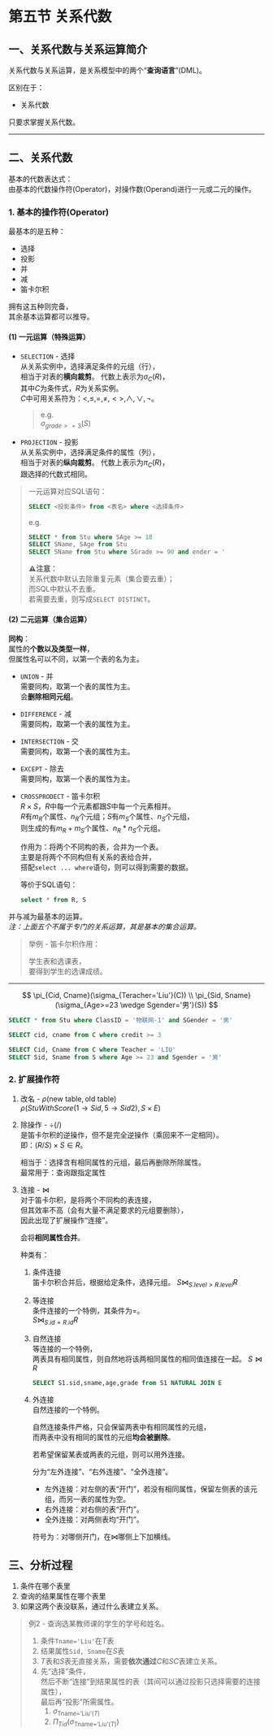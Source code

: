 # 第五节 关系代数

## 一、关系代数与关系运算简介

关系代数与关系运算，是关系模型中的两个“**查询语言**”(DML)。

区别在于：

* 关系代数

只要求掌握关系代数。

---

## 二、关系代数

基本的代数表达式：  
由基本的代数操作符(Operator)，对操作数(Operand)进行一元或二元的操作。

### 1. 基本的操作符(Operator)

最基本的是五种：

* 选择
* 投影
* 并
* 减
* 笛卡尔积

拥有这五种则完备，  
其余基本运算都可以推导。

#### (1) 一元运算（特殊运算）

* `SELECTION` - 选择  
  从关系实例中，选择满足条件的元组（行），  
  相当于对表的**横向裁剪**。
  代数上表示为$\sigma_C(R)$，  
  其中$C$为条件式，$R$为关系实例。  
  $C$中可用关系符为：$<,\le,=,\ne,<>,\wedge,\vee,\neg$。
    > e.g.  
  > $\sigma_{grade>=3}(S)$
* `PROJECTION` - 投影  
  从关系实例中，选择满足条件的属性（列），  
  相当于对表的**纵向裁剪**。
  代数上表示为$\pi_C(R)$，  
  跟选择的代数式相同。

> 一元运算对应SQL语句：
>
> ```sql
> SELECT <投影条件> from <表名> where <选择条件>
> ```
>
> e.g.
>
> ```sql
> SELECT * from Stu where SAge >= 18
> SELECT SName, SAge from Stu
  > SELECT SName from Stu where SGrade >= 90 and ender = '
  > ```
>
> **⚠注意：**  
> 关系代数中默认去除重复元素（集合要去重）；  
> 而SQL中默认不去重。  
> 若需要去重，则写成`SELECT DISTINCT`。

#### (2) 二元运算（集合运算）

**同构**：  
属性的**个数以及类型一样**，  
但属性名可以不同，以第一个表的名为主。

* `UNION` - 并  
  需要同构，取第一个表的属性为主。  
  会**删除相同元组**。
* `DIFFERENCE` - 减  
  需要同构，取第一个表的属性为主。
* `INTERSECTION` - 交  
  需要同构，取第一个表的属性为主。
* `EXCEPT` - 除去  
  需要同构，取第一个表的属性为主。
* `CROSSPRODECT` - 笛卡尔积  
  $R\times S$，$R$中每一个元素都跟$S$中每一个元素相并。  
  $R$有$m_R$个属性、$n_R$个元组；$S$有$m_S$个属性、$n_S$个元组，  
  则生成的有$m_R+m_S$个属性、$n_R*n_S$个元组。

  作用为：将两个不同构的表，合并为一个表。  
  主要是将两个不同构但有关系的表给合并，  
  搭配`select ... where`语句，则可以得到需要的数据。

  等价于SQL语句：

  ```sql
  select * from R, S
  ```

并与减为最基本的运算。  
*注：上面五个不属于专门的关系运算，其是基本的集合运算。*

> 举例 - 笛卡尔积作用：
>
> 学生表和选课表，  
> 要得到学生的选课成绩。

---

$$
\pi_{Cid, Cname}(\sigma_{Teracher='Liu'}(C)) \\
\pi_{Sid, Sname}(\sigma_{Age>=23 \wedge Sgender='男'}(S))
$$

```sql
SELECT * from Stu where ClassID = '物联网-1' and SGender = '男'

SELECT cid, cname from C where credit >= 3

SELECT Cid, Cname from C where Teacher = 'LIU'
SELECT Sid, Sname from S where Age >= 23 and Sgender = '男'
```

### 2. 扩展操作符

1. 改名 - $\rho(\textrm{new table}, \textrm{old table})$  
   $\rho(StuWithScore(1\to Sid, 5\to Sid2), S\times E)$
2. 除操作 - $\div(/)$  
   是笛卡尔积的逆操作，但不是完全逆操作（乘回来不一定相同）。  
   即：$(R/S)\times S\in R$。

   相当于：选择含有相同属性的元组，最后再删除所除属性。  
   最常用于：查询跟指定属性
3. 连接 - $\Join$  
   对于笛卡尔积，是将两个不同构的表连接，  
   但其效率不高（会有大量不满足要求的元组要删除），  
   因此出现了扩展操作“连接”。  

   会将**相同属性合并**。

   种类有：
   1. 条件连接  
      笛卡尔积合并后，根据给定条件，选择元组。
      $S\Join_{S.level>R.level}R$
   2. 等连接  
      条件连接的一个特例，其条件为$=$。  
      $S\Join_{S.id=R.id}R$
   3. 自然连接  
      等连接的一个特例，  
      两表具有相同属性，则自然地将该两相同属性的相同值连接在一起。
      $S\Join R$

      ```sql
      SELECT S1.sid,sname,age,grade from S1 NATURAL JOIN E
      ```

   4. 外连接  
      自然连接的一个特例。

      自然连接条件严格，只会保留两表中有相同属性的元组，  
      而两表中没有相同的属性的元组**均会被删除**。

      若希望保留某表或两表的元组，则可以用外连接。

      分为“左外连接”、“右外连接”、“全外连接”。
      * 左外连接：对左侧的表“开门”，若没有相同属性，保留左侧表的该元组，而另一表的属性为空。
      * 右外连接：对右侧的表“开门”。
      * 全外连接：对两侧表均“开门”。

      符号为：对哪侧开门，在$\Join$哪侧上下加横线。

## 三、分析过程

1. 条件在哪个表里
2. 查询的结果属性在哪个表里
3. 如果这两个表没联系，通过什么表建立关系。

> 例2 - 查询选某教师课的学生的学号和姓名。
>
> 1. 条件`Tname='Liu'`在$T$表
> 2. 结果属性`Sid, Sname`在$S$表
> 3. $T$表和$S$表无直接关系，需要**依次通过**$C$和$SC$表建立关系。
> 4. 先“选择”条件，  
>    然后不断“连接”到结果属性的表（其间可以通过投影只选择需要的连接属性），  
>    最后再“投影”所需属性。  
>    1. $\sigma_{\textrm{Tname='Liu'}(T)}$
>    2. $\Pi_{Tid}(\sigma_{\textrm{Tname='Liu'}(T)})$